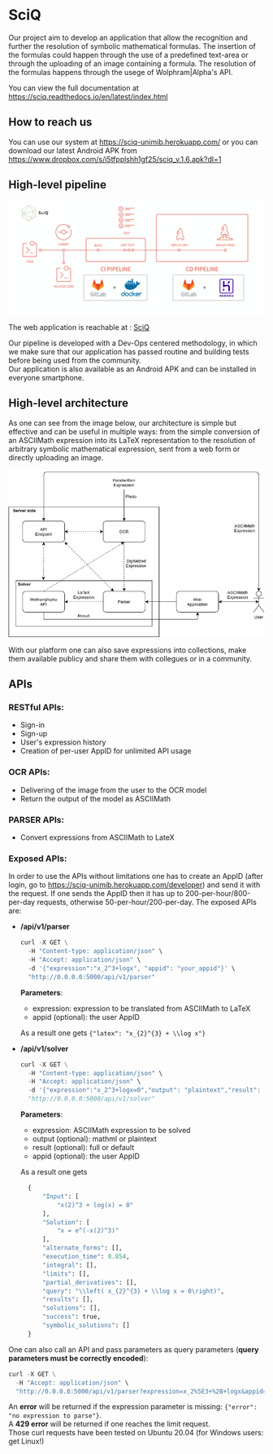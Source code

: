 # SciQ

Our project aim to develop an application that allow the recognition and further the resolution of symbolic mathematical formulas.
The insertion of the formulas could happen through the use of a predefined text-area or through the uploading of an image containing a formula.
The resolution of the formulas happens through the usege of Wolphram|Alpha's API.  
  
You can view the full documentation at https://sciq.readthedocs.io/en/latest/index.html

## How to reach us

You can use our system at https://sciq-unimib.herokuapp.com/ or you can download our latest Android APK from https://www.dropbox.com/s/i5tfpplshh1gf25/sciq_v.1.6.apk?dl=1

## High-level pipeline

<div align="center">
  <img src="docs/source/_static/images/sciq-gitlab-docker-cicd.png">
</div>

The web application is reachable at : [SciQ](https://sciq-unimib.herokuapp.com/)

Our pipeline is developed with a Dev-Ops centered methodology, in which we make sure that our application has passed routine and building tests before being used from the community.  
Our application is also available as an Android APK and can be installed in everyone smartphone.

## High-level architecture

As one can see from the image below, our architecture is simple but effective and can be useful in multiple ways: from the simple conversion of an ASCIIMath expression into its LaTeX representation to the resolution of arbitrary symbolic mathematical expression, sent from a web form or directly uploading an image.

<div align="center">
  <img src="docs/source/_static/images/sciq.png">
</div>

With our platform one can also save expressions into collections, make them available publicy and share them with collegues or in a community.

## APIs

### RESTful APIs:

* Sign-in
* Sign-up
* User's expression history
* Creation of per-user AppID for unlimited API usage
    
### OCR APIs:

* Delivering of the image from the user to the OCR model
* Return the output of the model as ASCIIMath
    
### PARSER APIs:

* Convert expressions from ASCIIMath to LateX

### Exposed APIs:

In order to use the APIs without limitations one has to create an AppID (after login, go to https://sciq-unimib.herokuapp.com/developer) and send it with the request. If one sends the AppID then it has up to 200-per-hour/800-per-day requests, otherwise 50-per-hour/200-per-day.
The exposed APIs are:

* **/api/v1/parser**
  
  ```python
  curl -X GET \
    -H "Content-type: application/json" \
    -H "Accept: application/json" \
    -d '{"expression":"x_2^3+logx", "appid": "your_appid"}' \
    "http://0.0.0.0:5000/api/v1/parser"
  ```
  **Parameters**:

  * expression: expression to be translated from ASCIIMath to LaTeX
  * appid (optional): the user AppID
  

  As a result one gets `{"latex": "x_{2}^{3} + \\log x"}`

* **/api/v1/solver**
  ```python
  curl -X GET \
    -H "Content-type: application/json" \
    -H "Accept: application/json" \
    -d '{"expression":"x_2^3+logx=0","output": "plaintext","result": "default"}' \  
    "http://0.0.0.0:5000/api/v1/solver"
  ```
  **Parameters**:

  * expression: ASCIIMath expression to be solved
  * output (optional): mathml or plaintext
  * result (optional): full or default
  * appid (optional): the user AppID
  
  As a result one gets
  ```python
    {
        "Input": [
            "x(2)^3 + log(x) = 0"
        ], 
        "Solution": [
            "x = e^(-x(2)^3)"
        ], 
        "alternate_forms": [], 
        "execution_time": 0.854, 
        "integral": [], 
        "limits": [], 
        "partial_derivatives": [], 
        "query": "\\left( x_{2}^{3} + \\log x = 0\right)", 
        "results": [], 
        "solutions": [], 
        "success": true, 
        "symbolic_solutions": []
    }
  ```
  

One can also call an API and pass parameters as query parameters (**query parameters must be correctly encoded**):
  ```python
  curl -X GET \
    -H "Accept: application/json" \
    "http://0.0.0.0:5000/api/v1/parser?expression=x_2%5E3+%2B+logx&appid=your_appid"
  ```

An **error** will be returned if the expression parameter is missing: `{"error": "no expression to parse"}`.  
A **429 error** will be returned if one reaches the limit request.  
Those curl requests have been tested on Ubuntu 20.04 (for Windows users: get Linux!)
    


